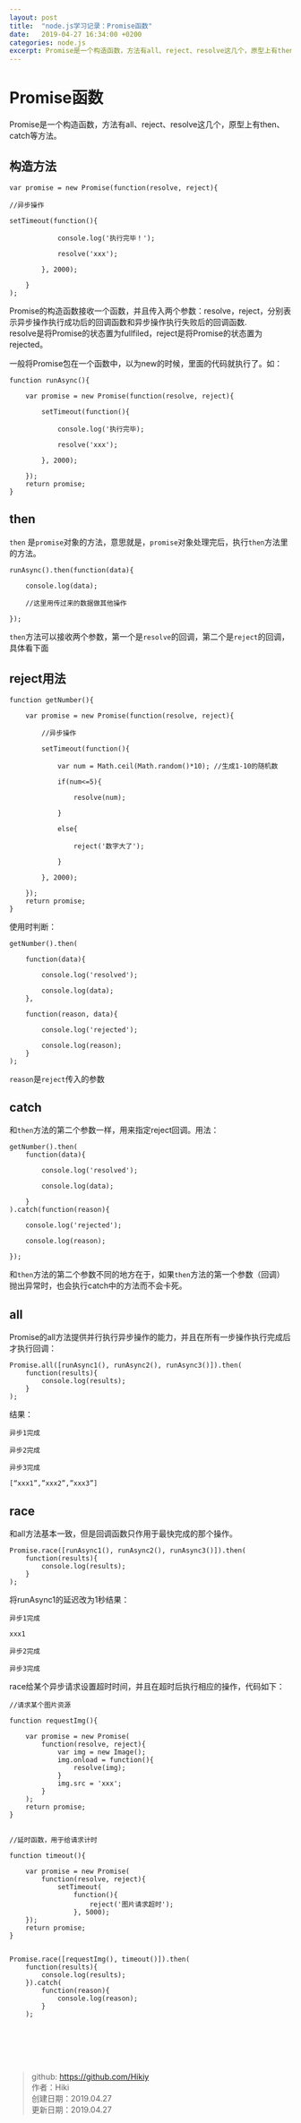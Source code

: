```yaml
---
layout: post
title:  "node.js学习记录：Promise函数"
date:   2019-04-27 16:34:00 +0200
categories: node.js
excerpt: Promise是一个构造函数，方法有all、reject、resolve这几个，原型上有then、catch等方法。
---
```


# Promise函数

Promise是一个构造函数，方法有all、reject、resolve这几个，原型上有then、catch等方法。

## 构造方法
```
var promise = new Promise(function(resolve, reject){

//异步操作

setTimeout(function(){

            console.log('执行完毕！');
            
            resolve('xxx');

        }, 2000);

    }
);
```
Promise的构造函数接收一个函数，并且传入两个参数：resolve，reject，分别表示异步操作执行成功后的回调函数和异步操作执行失败后的回调函数.  
resolve是将Promise的状态置为fullfiled，reject是将Promise的状态置为rejected。  

一般将Promise包在一个函数中，以为new的时候，里面的代码就执行了。如：
```
function runAsync(){

    var promise = new Promise(function(resolve, reject){
    
        setTimeout(function(){
        
            console.log('执行完毕);
            
            resolve('xxx');
        
        }, 2000);
    
    });
    return promise;
}
```

## then
`then` 是`promise`对象的方法，意思就是，`promise`对象处理完后，执行`then`方法里的方法。
```
runAsync().then(function(data){

    console.log(data);
    
    //这里用传过来的数据做其他操作

});

```
`then`方法可以接收两个参数，第一个是`resolve`的回调，第二个是`reject`的回调，具体看下面

## reject用法  
```
function getNumber(){

    var promise = new Promise(function(resolve, reject){
    
        //异步操作
        
        setTimeout(function(){
        
            var num = Math.ceil(Math.random()*10); //生成1-10的随机数
            
            if(num<=5){
            
                resolve(num);
            
            }
            
            else{
            
                reject('数字大了');
            
            }
    
        }, 2000);
    
    });
    return promise;
}
```
使用时判断：
```
getNumber().then(

    function(data){

        console.log('resolved');

        console.log(data);
    },

    function(reason, data){

        console.log('rejected');

        console.log(reason);
    }
);
```
`reason`是`reject`传入的参数

## catch
和`then`方法的第二个参数一样，用来指定reject回调。用法：
```
getNumber().then(
    function(data){

        console.log('resolved');
        
        console.log(data);

    }
).catch(function(reason){

    console.log('rejected');

    console.log(reason);

});
```
和`then`方法的第二个参数不同的地方在于，如果`then`方法的第一个参数（回调）抛出异常时，也会执行catch中的方法而不会卡死。

## all
Promise的all方法提供并行执行异步操作的能力，并且在所有一步操作执行完成后才执行回调：
```
Promise.all([runAsync1(), runAsync2(), runAsync3()]).then(
    function(results){
        console.log(results);
    }
);
```
结果：
```
异步1完成

异步2完成

异步3完成

[“xxx1”,”xxx2”,”xxx3”]
```

## race
和all方法基本一致，但是回调函数只作用于最快完成的那个操作。
```
Promise.race([runAsync1(), runAsync2(), runAsync3()]).then(
    function(results){
        console.log(results);
    }
);
```
将runAsync1的延迟改为1秒结果：
```
异步1完成

xxx1

异步2完成

异步3完成
```
race给某个异步请求设置超时时间，并且在超时后执行相应的操作，代码如下：
```
//请求某个图片资源

function requestImg(){

    var promise = new Promise(
        function(resolve, reject){
            var img = new Image();
            img.onload = function(){
                resolve(img);
            }
            img.src = 'xxx';
        }
    );
    return promise;
}


//延时函数，用于给请求计时

function timeout(){

    var promise = new Promise(
        function(resolve, reject){
            setTimeout(
                function(){
                    reject('图片请求超时');
                }, 5000);
    });
    return promise;
}


Promise.race([requestImg(), timeout()]).then(
    function(results){
        console.log(results);
    }).catch(
        function(reason){
            console.log(reason);
        }
    );
```

<br /><br /><br /><br />
> github: https://github.com/Hikiy  
> 作者：Hiki  
> 创建日期：2019.04.27  
> 更新日期：2019.04.27
